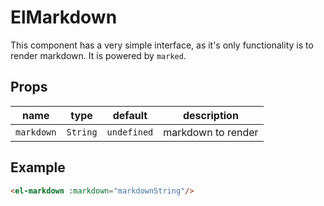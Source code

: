 # ElMarkdown
This component has a very simple interface, as it's only functionality is to render markdown. It is powered by `marked`.

## Props
| **name**   | **type** | **default**         | **description**    |
|------------|----------|---------------------|--------------------|
| `markdown` | `String` | `undefined`         | markdown to render |

## Example
```html
<el-markdown :markdown="markdownString"/>
```
